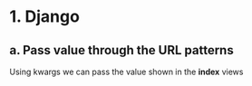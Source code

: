 # 1. Django

## a. Pass value through the URL patterns

Using kwargs we can pass the value shown in the **index** views
